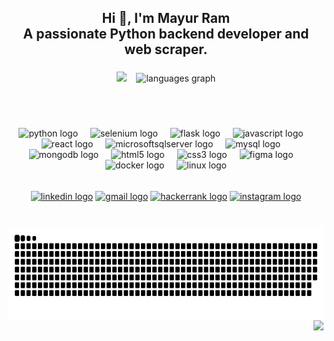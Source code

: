 <h2 align="center">Hi 👋, I'm Mayur Ram<br>A passionate Python backend developer and web scraper.</h2>

###

<div align="center">
  <img src="https://camo.githubusercontent.com/7640f1faf6d27f6356b78e472494acad1f3b2fe69adf9b82e4f278790a67aaf3/68747470733a2f2f73747265616b2d73746174732e64656d6f6c61622e636f6d2f3f757365723d4d617975722d52616d266c6f63616c653d656e266d6f64653d6461696c79267468656d653d6461726b26686964655f626f726465723d66616c736526626f726465725f7261646975733d35266f726465723d33" data-canonical-src="https://streak-stats.demolab.com/?user=Mayur-Ram&amp;locale=en&amp;mode=daily&amp;theme=dark&amp;hide_border=false&amp;border_radius=5&amp;order=3" style="max-width: 45%;"> &nbsp;&nbsp;
  <img src="https://github-readme-stats.vercel.app/api/top-langs?username=maurodesouza&locale=en&hide_title=false&layout=compact&card_width=320&langs_count=5&theme=dracula&hide_border=false" height="150" alt="languages graph"  />
</div>


###
</br></br>
<div align="center">
  <img src="https://cdn.jsdelivr.net/gh/devicons/devicon/icons/python/python-original.svg" height="30" alt="python logo"  />
  <img width="12" />
  <img src="https://cdn.jsdelivr.net/gh/devicons/devicon/icons/selenium/selenium-original.svg" height="30" alt="selenium logo"  />
  <img width="12" />
  <img src="https://cdn.jsdelivr.net/gh/devicons/devicon/icons/flask/flask-original.svg" height="30" alt="flask logo"  />
  <img width="12" />
  <img src="https://cdn.jsdelivr.net/gh/devicons/devicon/icons/javascript/javascript-original.svg" height="30" alt="javascript logo"  />
  <img width="12" />
  <img src="https://cdn.jsdelivr.net/gh/devicons/devicon/icons/react/react-original.svg" height="30" alt="react logo"  />
  <img width="12" />
  <img src="https://cdn.jsdelivr.net/gh/devicons/devicon/icons/microsoftsqlserver/microsoftsqlserver-plain.svg" height="30" alt="microsoftsqlserver logo"  />
  <img width="12" />
  <img src="https://cdn.jsdelivr.net/gh/devicons/devicon/icons/mysql/mysql-original.svg" height="30" alt="mysql logo"  />
  <img width="12" />
  <img src="https://cdn.jsdelivr.net/gh/devicons/devicon/icons/mongodb/mongodb-original.svg" height="30" alt="mongodb logo"  />
  <img width="12" />
  <img src="https://cdn.jsdelivr.net/gh/devicons/devicon/icons/html5/html5-original.svg" height="30" alt="html5 logo"  />
  <img width="12" />
  <img src="https://cdn.jsdelivr.net/gh/devicons/devicon/icons/css3/css3-original.svg" height="30" alt="css3 logo"  />
  <img width="12" />
  <img src="https://cdn.jsdelivr.net/gh/devicons/devicon/icons/figma/figma-original.svg" height="30" alt="figma logo"  />
  <img width="12" />
  <img src="https://cdn.jsdelivr.net/gh/devicons/devicon/icons/docker/docker-original.svg" height="30" alt="docker logo"  />
  <img width="12" />
  <img src="https://cdn.jsdelivr.net/gh/devicons/devicon/icons/linux/linux-original.svg" height="30" alt="linux logo"  />
</div>

###

<h6 align="center"></h6>

###

<div align="center">
  <a href="https://www.linkedin.com/in/mayur-ahir-m555/"><img src="https://img.shields.io/static/v1?message=LinkedIn&logo=linkedin&label=&color=0077B5&logoColor=white&labelColor=&style=for-the-badge" height="35" alt="linkedin logo"  /></a>
  <a href="mailto:mayurahir3301@gmail.com"><img src="https://img.shields.io/static/v1?message=Gmail&logo=gmail&label=&color=D14836&logoColor=white&labelColor=&style=for-the-badge" height="35" alt="gmail logo"  /></a>
  <a href="https://www.hackerrank.com/profile/mayurahir3301"><img src="https://img.shields.io/static/v1?message=HackerRank&logo=hackerrank&label=&color=2EC866&logoColor=white&labelColor=&style=for-the-badge" height="35" alt="hackerrank logo"  /></a>
  <a href="https://www.instagram.com/mayur_ahir_47/"><img src="https://img.shields.io/static/v1?message=Instagram&logo=instagram&label=&color=E4405F&logoColor=white&labelColor=&style=for-the-badge" height="35" alt="instagram logo"  /></a>
</div>


###

<br clear="both"> <img align="left" height="150" src="https://github.com/Mayur-Ram/Mayur-Ram/blob/manual-run-output/docker/github-contribution-grid-snake-dark.svg" alt="Snake animation" /> 

<img align="right" height="100" src="https://media1.tenor.com/m/ZQndYO4NwBcAAAAC/gojo-satoru.gif" />

###
